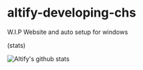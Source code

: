 # altify-developing-chs
W.I.P Website and auto setup for windows


(stats)

![Altify's github stats](https://github-readme-stats.vercel.app/api?username=altify-development&count_private=true&show_icons=true&custom_title=Altify%27s%20Statistics)

